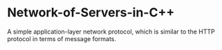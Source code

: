 # Network-of-Servers-in-C++
A simple application-layer network protocol, which is similar to the HTTP protocol in terms of message formats.
